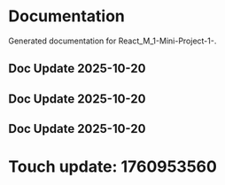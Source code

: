 # Documentation

Generated documentation for React_M_1-Mini-Project-1-.

## Doc Update 2025-10-20

## Doc Update 2025-10-20

## Doc Update 2025-10-20

# Touch update: 1760953560
